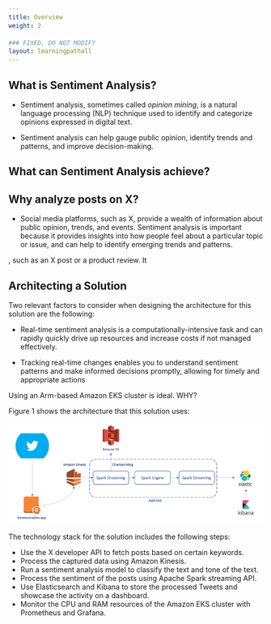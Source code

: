 ```yaml
---
title: Overview
weight: 2

### FIXED, DO NOT MODIFY
layout: learningpathall
---
```


## What is Sentiment Analysis?

* Sentiment analysis, sometimes called *opinion mining*,  is a natural language processing (NLP) technique used to identify and categorize opinions expressed in digital text. 

* Sentiment analysis can help gauge public opinion, identify trends and patterns, and improve decision-making. 

## What can Sentiment Analysis achieve?


## Why analyze posts on X?

* Social media platforms, such as X, provide a wealth of information about public opinion, trends, and events. Sentiment analysis is important because it provides insights into how people feel about a particular topic or issue, and can help to identify emerging trends and patterns.

, such as an X post or a product review. It  

## Architecting a Solution

Two relevant factors to consider when designing the architecture for this solution are the following:

* Real-time sentiment analysis is a computationally-intensive task and can rapidly quickly drive up resources and increase costs if not managed effectively.

* Tracking real-time changes enables you to understand sentiment patterns and make informed decisions promptly, allowing for timely and appropriate actions


Using an Arm-based Amazon EKS cluster is ideal. WHY? 

Figure 1 shows the architecture that this solution uses:

![sentiment analysis #center](_images/Sentiment-Analysis.png "Figure 1: Sentiment Analysis Architecture." )

The technology stack for the solution includes the following steps:

- Use the X developer API to fetch posts based on certain keywords.
- Process the captured data using Amazon Kinesis.
- Run a sentiment analysis model to classify the text and tone of the text.
- Process the sentiment of the posts using Apache Spark streaming API.
- Use Elasticsearch and Kibana to store the processed Tweets and showcase the activity on a dashboard.
- Monitor the CPU and RAM resources of the Amazon EKS cluster with Prometheus and Grafana.
